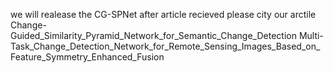 we  will realease the CG-SPNet after article recieved
please city our arctile 
Change-Guided_Similarity_Pyramid_Network_for_Semantic_Change_Detection
Multi-Task_Change_Detection_Network_for_Remote_Sensing_Images_Based_on_Feature_Symmetry_Enhanced_Fusion
